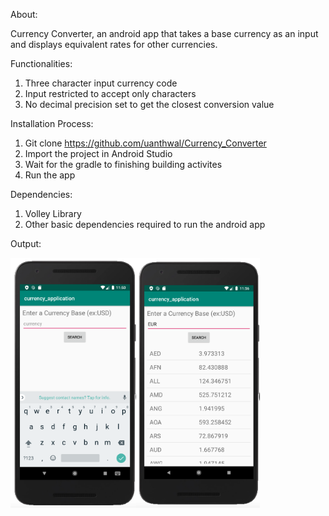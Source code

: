 About:

Currency Converter, an android app that takes a base currency as an input and displays equivalent rates for other currencies.

Functionalities:
1. Three character input currency code
2. Input restricted to accept only characters
3. No decimal precision set to get the closest conversion value

Installation Process:
1. Git clone https://github.com/uanthwal/Currency_Converter
2. Import the project in Android Studio
3. Wait for the gradle to finishing building activites
4. Run the app

Dependencies:
1. Volley Library
2. Other basic dependencies required to run the android app

Output:
<div style="display:flex;">
<img src="https://github.com/uanthwal/Currency_Converter/blob/master/app_run_picture_1.png" height="400"/>
<img src="https://github.com/uanthwal/Currency_Converter/blob/master/app_run_picture_2.png" height="400"/>
<div>
